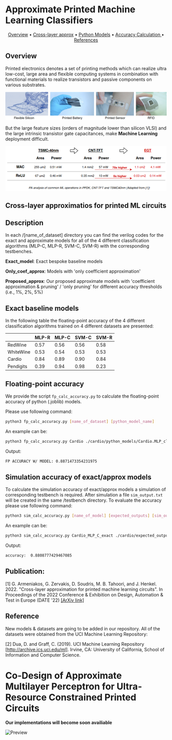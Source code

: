 # Approximate Printed Machine Learning Classifiers

<p align="center">
  <a href="#Overview">Overview</a> •
  <a href="#Cross-layer">Cross-layer approx</a> •
  <a href="#Exact-baseline-models">Python Models</a> •
  <a href="#Floating-point-accuracy"> Accuracy Calculation </a> •
  <a href="#Publication">References</a> 
</p>

## Overview
Printed electronics denotes a set of printing methods which
can realize ultra low-cost, large area and flexible computing systems in combination with functional materials to realize transistors and passive components on various substrates.

![teaser](assets/figures/printed_apps.png)

But the large feature sizes (orders of magnitude lower than silicon VLSI) and the large intrinsic transistor gate capacitances, make **Machine Learning** deployment difficult.

<p align="center">
  <img src="assets/figures/table_printed.png" alt="teaser">
</p>


## Cross-layer approximatios for printed ML circuits



## Description
In each /[name_of_dataset] directory you can find the verilog codes for the exact and approximate models for all of the 4 different classification algorithms (MLP-C, MLP-R, SVM-C, SVM-R) with the corresponding testbenches.

**Exact_model**: Exact bespoke baseline models 

**Only_coef_approx**: Models with 'only coefficient approximation'

**Proposed_approx**: Our proposed approximate models with 'coefficient approximation & pruning' / 'only pruning' for different accuracy thresholds (i.e., 1%, 2%, 5%)



## Exact baseline models
In the following table the floating-point accuracy of the 4 different classification algorithms trained on 4 different datasets are presented:

|            | MLP-R | MLP-C | SVM-C  | SVM-R  | 
|------------|----------|----------|------|------|
| RedWine    | 0.57     | 0.56     | 0.56 | 0.58 | 
| WhiteWine  | 0.53     | 0.54     | 0.53 | 0.53 |
| Cardio     | 0.84     | 0.89     | 0.90 | 0.84 | 
| Pendigits  | 0.39     | 0.94     |  0.98    |  0.23 | 


## Floating-point accuracy

We provide the script ``fp_calc_accuracy.py`` to calculate the floating-point accuracy of python (.joblib) models.

Please use following command:

```bash
python3 fp_calc_accuracy.py [name_of_dataset] [python_model_name]
``` 
An example can be: 

```bash
python3 fp_calc_accuracy.py Cardio ./cardio/python_models/Cardio.MLP_clf_nosearch.joblib
``` 
Output:
```bash
FP ACCURACY W/ MODEL: 0.8871473354231975
``` 

## Simulation accuracy of exact/approx models

To calculate the simulation accuracy of exact/approx models a simulation of corresponding testbench is required. After simulation a file ``sim_output.txt`` will be created in the same /testbench directory. To evaluate the accuracy please use following command:

```bash
python3 sim_calc_accuracy.py [name_of_model] [expected_outputs] [sim_outputs]
``` 
An example can be: 

```bash
python3 sim_calc_accuracy.py Cardio_MLP_C_exact ./cardio/expected_outputs.txt ./cardio/testbench/sim_outputs.txt
``` 
Output:
```bash
accuracy:  0.8808777429467085
``` 

## Publication:
[1] G. Armeniakos, G. Zervakis, D. Soudris, M. B. Tahoori, and J. Henkel. 2022. "Cross-layer approximation for printed machine learning circuits". In Proceedings of the 2022 Conference & Exhibition on Design, Automation & Test in Europe (DATE '22)
[[ArXiv link]](https://arxiv.org/abs/2203.05915)

## Reference
New models & datasets are going to be added in our repository. All of the datasets were obtained from the UCI Machine Learning Repository:

[2] Dua, D. and Graff, C. (2019). UCI Machine Learning Repository [http://archive.ics.uci.edu/ml]. Irvine, CA: University of California, School of Information and Computer Science.


# Co-Design of Approximate Multilayer Perceptron for Ultra-Resource Constrained Printed Circuits

**Our implementations will become soon availiable**

![Preview](https://github.com/tmKamal/hosted-images/blob/master/under-construction/Document.gif?raw=true)<br/>  
